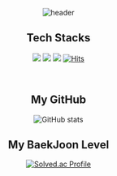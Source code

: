<div align="center">
  
  ![header](https://capsule-render.vercel.app/api?type=Waving&height=200&fontSize=50&text=DeveloperSeoungHyun)
  
  ## Tech Stacks
  <a href="https://velog.io/@jamkris" target="_blank"><img src="https://img.shields.io/badge/#4285F4-색코드?style=flat-square&logo=Velog&logoColor=white"/></a>
  <a href="https://velog.io/@jamkris" target="_blank"><img src="https://img.shields.io/badge/Velog-색코드?style=flat-square&logo=Velog&logoColor=white"/></a>
  <a href="https://www.instagram.com/hyun_2u/" target="_blank"><img src="https://img.shields.io/badge/instagram-F70074?style=flat-square&logo=instagram&logoColor=white"/></a>
   [![Hits](https://hits.seeyoufarm.com/api/count/incr/badge.svg?url=https%3A%2F%2Fgithub.com%2FJamkris&count_bg=%23D27776&title_bg=%23AE3A39&icon=&icon_color=%23E7E7E7&title=hits&edge_flat=false)](https://hits.seeyoufarm.com)
  
  <br/>
  
  ## My GitHub
  ![GitHub stats](https://github-readme-stats.vercel.app/api?username=Jamkris&show_icons=true&theme=radical)
  <br/>

  ## My BaekJoon Level
  [![Solved.ac Profile](http://mazassumnida.wtf/api/v2/generate_badge?boj=lchyun1412)](https://solved.ac/lchyun1412/)
</div>
